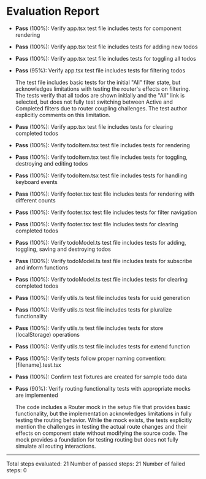 # Evaluation Report

- **Pass** (100%): Verify app.tsx test file includes tests for component rendering
- **Pass** (100%): Verify app.tsx test file includes tests for adding new todos
- **Pass** (100%): Verify app.tsx test file includes tests for toggling all todos
- **Pass** (95%): Verify app.tsx test file includes tests for filtering todos

    The test file includes basic tests for the initial "All" filter state, but acknowledges limitations with testing the router's effects on filtering. The tests verify that all todos are shown initially and the "All" link is selected, but does not fully test switching between Active and Completed filters due to router coupling challenges. The test author explicitly comments on this limitation.

- **Pass** (100%): Verify app.tsx test file includes tests for clearing completed todos
- **Pass** (100%): Verify todoItem.tsx test file includes tests for rendering
- **Pass** (100%): Verify todoItem.tsx test file includes tests for toggling, destroying and editing todos
- **Pass** (100%): Verify todoItem.tsx test file includes tests for handling keyboard events
- **Pass** (100%): Verify footer.tsx test file includes tests for rendering with different counts
- **Pass** (100%): Verify footer.tsx test file includes tests for filter navigation
- **Pass** (100%): Verify footer.tsx test file includes tests for clearing completed todos
- **Pass** (100%): Verify todoModel.ts test file includes tests for adding, toggling, saving and destroying todos
- **Pass** (100%): Verify todoModel.ts test file includes tests for subscribe and inform functions
- **Pass** (100%): Verify todoModel.ts test file includes tests for clearing completed todos
- **Pass** (100%): Verify utils.ts test file includes tests for uuid generation
- **Pass** (100%): Verify utils.ts test file includes tests for pluralize functionality
- **Pass** (100%): Verify utils.ts test file includes tests for store (localStorage) operations
- **Pass** (100%): Verify utils.ts test file includes tests for extend function
- **Pass** (100%): Verify tests follow proper naming convention: [filename].test.tsx
- **Pass** (100%): Confirm test fixtures are created for sample todo data
- **Pass** (90%): Verify routing functionality tests with appropriate mocks are implemented

    The code includes a Router mock in the setup file that provides basic functionality, but the implementation acknowledges limitations in fully testing the routing behavior. While the mock exists, the tests explicitly mention the challenges in testing the actual route changes and their effects on component state without modifying the source code. The mock provides a foundation for testing routing but does not fully simulate all routing interactions.

---

Total steps evaluated: 21
Number of passed steps: 21
Number of failed steps: 0